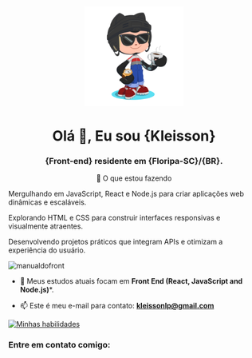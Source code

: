 <div align=center>
    <img src="https://raw.githubusercontent.com/AhmedFathyDev/AhmedFathyDev/main/GitHub.png" alt="GitHub Octocat Drinking a Cup of Coffee" height="200">
</div>


<h1 align="center">Olá 👋, Eu sou {Kleisson}</h1>
<h3 align="center">{Front-end} residente em {Floripa-SC}/{BR}.</h3>
<p align="center">🌱 O que estou fazendo





Mergulhando em JavaScript, React e Node.js para criar aplicações web dinâmicas e escaláveis.



Explorando HTML e CSS para construir interfaces responsivas e visualmente atraentes.

Desenvolvendo projetos práticos que integram APIs e otimizam a experiência do usuário.


<p align="left"> <img src="https://komarev.com/ghpvc/?username=manualdofront&label=Visualizações%20no%20perfil&color=0e75b6&style=flat" alt="manualdofront" /> </p>




- 🌱 Meus estudos atuais focam em **Front End (React, JavaScript and Node.js)***.

- 📫 Este é meu e-mail para contato: **kleissonlp@gmail.com**



[![Minhas habilidades](https://skillicons.dev/icons?i=js,html,css,react)]()



<h3 align="left">Entre em contato comigo:</h3>



